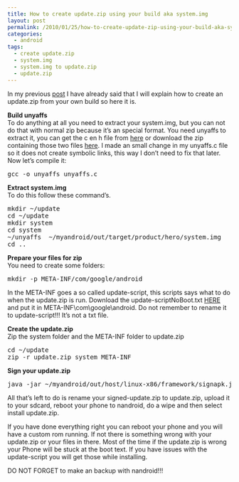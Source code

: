 ```yaml
---
title: How to create update.zip using your build aka system.img
layout: post
permalink: /2010/01/25/how-to-create-update-zip-using-your-build-aka-system-img/
categories:
  - android
tags:
  - create update.zip
  - system.img
  - system.img to update.zip
  - update.zip
---
```

In my previous [post][1] I have already said that I will explain how to create an update.zip from your own build so here it is.<!--more-->

**Build unyaffs**  
To do anything at all you need to extract your system.img, but you can not do that with normal zip because it&#8217;s an special format. You need unyaffs to extract it, you can get the c en h file from [here][2] or download the zip containing those two files [here][3]. I made an small change in my unyaffs.c file so it does not create symbolic links, this way I don&#8217;t need to fix that later.  
Now let&#8217;s compile it:

<pre class="brush: bash; title: ; notranslate" title="">gcc -o unyaffs unyaffs.c
</pre>

**Extract system.img**  
To do this follow these command&#8217;s.

<pre class="brush: bash; title: ; notranslate" title="">mkdir ~/update
cd ~/update
mkdir system
cd system
~/unyaffs  ~/myandroid/out/target/product/hero/system.img
cd ..
</pre>

**Prepare your files for zip**  
You need to create some folders:

<pre class="brush: bash; title: ; notranslate" title="">mkdir -p META-INF/com/google/android
</pre>

In the META-INF goes a so called update-script, this scripts says what to do when the update.zip is run. Download the update-scriptNoBoot.txt [HERE][4] and put it in META-INF\com\google\android. Do not remember to rename it to update-script!!! It&#8217;s not a txt file.

**Create the update.zip**  
Zip the system folder and the META-INF folder to update.zip

<pre class="brush: bash; title: ; notranslate" title="">cd ~/update
zip -r update.zip system META-INF
</pre>

**Sign your update.zip**

<pre class="brush: bash; title: ; notranslate" title="">java -jar ~/myandroid/out/host/linux-x86/framework/signapk.jar ~/myandroid/build/target/product/security/testkey.x509.pem ~/myandroid/build/target/product/security/testkey.pk8 ~/update/update.zip ~/update/signed-update.zip
</pre>

All that&#8217;s left to do is rename your signed-update.zip to update.zip, upload it to your sdcard, reboot your phone to nandroid, do a wipe and then select install update.zip.

If you have done everything right you can reboot your phone and you will have a custom rom running. If not there is something wrong with your update.zip or your files in there. Most of the time if the update.zip is wrong your Phone will be stuck at the boot text. If you have issues with the update-script you will get those while installing.

DO NOT FORGET to make an backup with nandroid!!!

 [1]: http://blog.coralic.nl/2010/01/21/how-to-create-a-custom-rom-for-hero-from-android-sources/
 [2]: http://code.google.com/p/unyaffs/downloads/list
 [3]: http://files.coralic.nl/unyaffs.zip
 [4]: http://files.coralic.nl/update-scriptNoBoot.txt